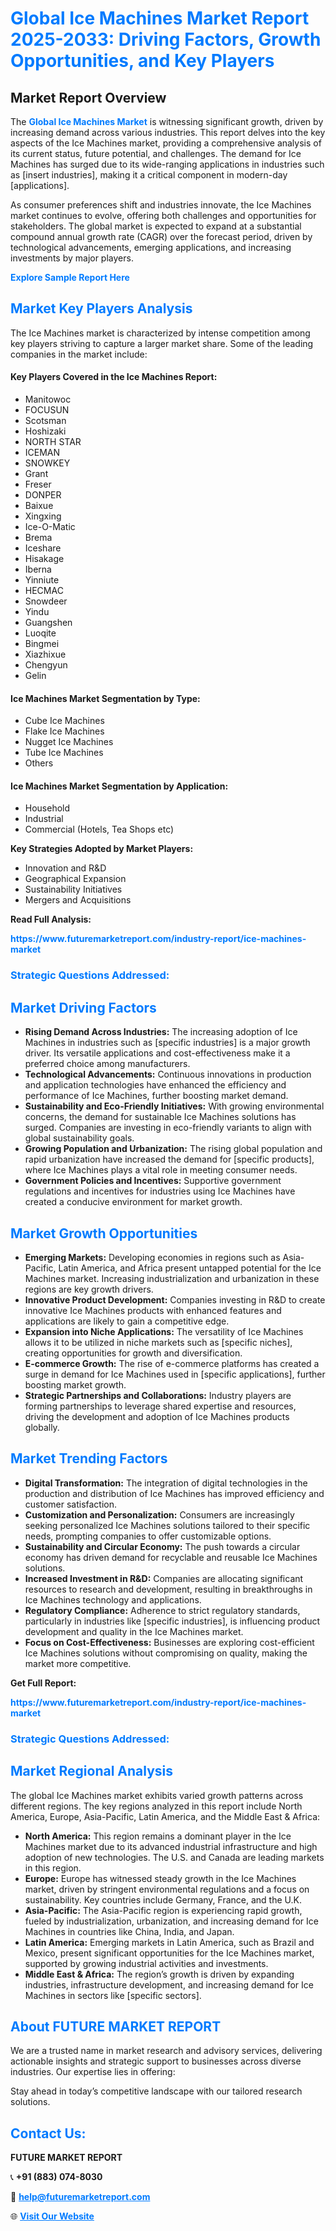 <h1 style="color: #007BFF;">Global Ice Machines Market Report 2025-2033: Driving Factors, Growth Opportunities, and Key Players</h1>

<section id="overview">
<h2>Market Report Overview</h2>
<p>The <a href="https://www.futuremarketreport.com/industry-report/ice-machines-market" style="color: #007BFF; text-decoration: none;"><strong>Global Ice Machines Market</strong></a> is witnessing significant growth, driven by increasing demand across various industries. This report delves into the key aspects of the Ice Machines market, providing a comprehensive analysis of its current status, future potential, and challenges. The demand for Ice Machines has surged due to its wide-ranging applications in industries such as [insert industries], making it a critical component in modern-day [applications].</p>
<p>As consumer preferences shift and industries innovate, the Ice Machines market continues to evolve, offering both challenges and opportunities for stakeholders. The global market is expected to expand at a substantial compound annual growth rate (CAGR) over the forecast period, driven by technological advancements, emerging applications, and increasing investments by major players.</p>
</section>

<section id="overview">
<p><a href="https://www.futuremarketreport.com/request-sample/reportId=41409" style="color: #007BFF; text-decoration: none;"><strong>Explore Sample Report Here</strong></a></p>
</section>

<section id="key-players">
<h2 style="color: #007BFF;">Market Key Players Analysis</h2>
<p>The Ice Machines market is characterized by intense competition among key players striving to capture a larger market share. Some of the leading companies in the market include:</p>
<h4>Key Players Covered in the Ice Machines Report:</h4>
<ul><li>Manitowoc</li><li>FOCUSUN</li><li>Scotsman</li><li>Hoshizaki</li><li>NORTH STAR</li><li>ICEMAN</li><li>SNOWKEY</li><li>Grant</li><li>Freser</li><li>DONPER</li><li>Baixue</li><li>Xingxing</li><li>Ice-O-Matic</li><li>Brema</li><li>Iceshare</li><li>Hisakage</li><li>Iberna</li><li>Yinniute</li><li>HECMAC</li><li>Snowdeer</li><li>Yindu</li><li>Guangshen</li><li>Luoqite</li><li>Bingmei</li><li>Xiazhixue</li><li>Chengyun</li><li>Gelin</li></ul>
<h4>Ice Machines Market Segmentation by Type:</h4>
<ul><li>Cube Ice Machines</li><li>Flake Ice Machines</li><li>Nugget Ice Machines</li><li>Tube Ice Machines</li><li>Others</li></ul>

<h4>Ice Machines Market Segmentation by Application:</h4>
<ul><li>Household</li><li>Industrial</li><li>Commercial (Hotels, Tea Shops etc)</li></ul>
<p><strong>Key Strategies Adopted by Market Players:</strong></p>
<ul>
<li>Innovation and R&D</li>
<li>Geographical Expansion</li>
<li>Sustainability Initiatives</li>
<li>Mergers and Acquisitions</li>
</ul>
</section>

<section>
<p><strong>Read Full Analysis: </strong></p><a href="https://www.futuremarketreport.com/industry-report/ice-machines-market" style="color: #007BFF; text-decoration: none;"><strong>https://www.futuremarketreport.com/industry-report/ice-machines-market</strong></a>
<h3 style="color: #007BFF;">Strategic Questions Addressed:</h3>
</section>

<section id="driving-factors">
<h2 style="color: #007BFF;">Market Driving Factors</h2>
<ul>
<li><strong>Rising Demand Across Industries:</strong> The increasing adoption of Ice Machines in industries such as [specific industries] is a major growth driver. Its versatile applications and cost-effectiveness make it a preferred choice among manufacturers.</li>
<li><strong>Technological Advancements:</strong> Continuous innovations in production and application technologies have enhanced the efficiency and performance of Ice Machines, further boosting market demand.</li>
<li><strong>Sustainability and Eco-Friendly Initiatives:</strong> With growing environmental concerns, the demand for sustainable Ice Machines solutions has surged. Companies are investing in eco-friendly variants to align with global sustainability goals.</li>
<li><strong>Growing Population and Urbanization:</strong> The rising global population and rapid urbanization have increased the demand for [specific products], where Ice Machines plays a vital role in meeting consumer needs.</li>
<li><strong>Government Policies and Incentives:</strong> Supportive government regulations and incentives for industries using Ice Machines have created a conducive environment for market growth.</li>
</ul>
</section>

<section id="growth-opportunities">
<h2 style="color: #007BFF;">Market Growth Opportunities</h2>
<ul>
<li><strong>Emerging Markets:</strong> Developing economies in regions such as Asia-Pacific, Latin America, and Africa present untapped potential for the Ice Machines market. Increasing industrialization and urbanization in these regions are key growth drivers.</li>
<li><strong>Innovative Product Development:</strong> Companies investing in R&D to create innovative Ice Machines products with enhanced features and applications are likely to gain a competitive edge.</li>
<li><strong>Expansion into Niche Applications:</strong> The versatility of Ice Machines allows it to be utilized in niche markets such as [specific niches], creating opportunities for growth and diversification.</li>
<li><strong>E-commerce Growth:</strong> The rise of e-commerce platforms has created a surge in demand for Ice Machines used in [specific applications], further boosting market growth.</li>
<li><strong>Strategic Partnerships and Collaborations:</strong> Industry players are forming partnerships to leverage shared expertise and resources, driving the development and adoption of Ice Machines products globally.</li>
</ul>
</section>

<section id="trending-factors">
<h2 style="color: #007BFF;">Market Trending Factors</h2>
<ul>
<li><strong>Digital Transformation:</strong> The integration of digital technologies in the production and distribution of Ice Machines has improved efficiency and customer satisfaction.</li>
<li><strong>Customization and Personalization:</strong> Consumers are increasingly seeking personalized Ice Machines solutions tailored to their specific needs, prompting companies to offer customizable options.</li>
<li><strong>Sustainability and Circular Economy:</strong> The push towards a circular economy has driven demand for recyclable and reusable Ice Machines solutions.</li>
<li><strong>Increased Investment in R&D:</strong> Companies are allocating significant resources to research and development, resulting in breakthroughs in Ice Machines technology and applications.</li>
<li><strong>Regulatory Compliance:</strong> Adherence to strict regulatory standards, particularly in industries like [specific industries], is influencing product development and quality in the Ice Machines market.</li>
<li><strong>Focus on Cost-Effectiveness:</strong> Businesses are exploring cost-efficient Ice Machines solutions without compromising on quality, making the market more competitive.</li>
</ul>
</section>

<section>
<p><strong>Get Full Report: </strong></p><a href="https://www.futuremarketreport.com/industry-report/ice-machines-market" style="color: #007BFF; text-decoration: none;"><strong>https://www.futuremarketreport.com/industry-report/ice-machines-market</strong></a>
<h3 style="color: #007BFF;">Strategic Questions Addressed:</h3>
</section>


<section id="regional-analysis">
<h2 style="color: #007BFF;">Market Regional Analysis</h2>
<p>The global Ice Machines market exhibits varied growth patterns across different regions. The key regions analyzed in this report include North America, Europe, Asia-Pacific, Latin America, and the Middle East & Africa:</p>
<ul>
<li><strong>North America:</strong> This region remains a dominant player in the Ice Machines market due to its advanced industrial infrastructure and high adoption of new technologies. The U.S. and Canada are leading markets in this region.</li>
<li><strong>Europe:</strong> Europe has witnessed steady growth in the Ice Machines market, driven by stringent environmental regulations and a focus on sustainability. Key countries include Germany, France, and the U.K.</li>
<li><strong>Asia-Pacific:</strong> The Asia-Pacific region is experiencing rapid growth, fueled by industrialization, urbanization, and increasing demand for Ice Machines in countries like China, India, and Japan.</li>
<li><strong>Latin America:</strong> Emerging markets in Latin America, such as Brazil and Mexico, present significant opportunities for the Ice Machines market, supported by growing industrial activities and investments.</li>
<li><strong>Middle East & Africa:</strong> The region’s growth is driven by expanding industries, infrastructure development, and increasing demand for Ice Machines in sectors like [specific sectors].</li>
</ul>
</section>

<footer>
<h2 style="color: #007BFF;">About FUTURE MARKET REPORT</h2>
<p>We are a trusted name in market research and advisory services, delivering actionable insights and strategic support to businesses across diverse industries. Our expertise lies in offering:</p>

<p>Stay ahead in today’s competitive landscape with our tailored research solutions.</p>

<h2 style="color: #007BFF;">Contact Us:</h2>
<p><strong>FUTURE MARKET REPORT</strong></p>
<p>📞 <strong>+91 (883) 074-8030</strong></p>
<p>📧 <strong><a href="mailto:help@futuremarketreport.com" style="color: #007BFF;">help@futuremarketreport.com</a></strong></p>
<p>🌐 <strong><a href="https://www.futuremarketreport.com/" style="color: #007BFF;">Visit Our Website</a></strong></p>
</footer>